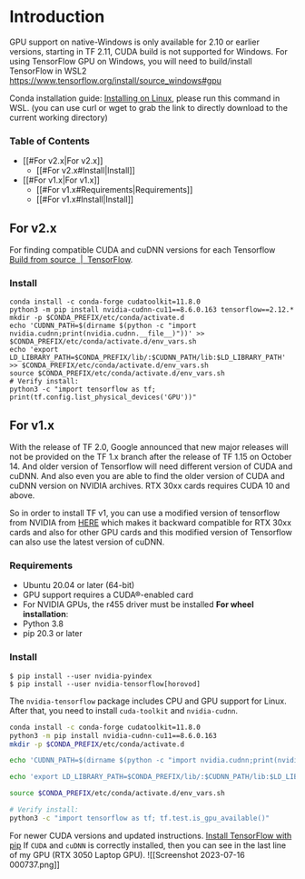 # Introduction
GPU support on native-Windows is only available for 2.10 or earlier versions, starting in TF 2.11, CUDA build is not supported for Windows. For using TensorFlow GPU on Windows, you will need to build/install TensorFlow in WSL2 
https://www.tensorflow.org/install/source_windows#gpu

Conda installation guide: [Installing on Linux](https://docs.conda.io/projects/conda/en/latest/user-guide/install/linux.html), please run this command in WSL. (you can use curl or wget to grab the link to directly download to the current working directory)

### Table of Contents
- [[#For v2.x|For v2.x]]
	- [[#For v2.x#Install|Install]]
- [[#For v1.x|For v1.x]]
	- [[#For v1.x#Requirements|Requirements]]
	- [[#For v1.x#Install|Install]]

## For v2.x

For finding compatible CUDA and cuDNN versions for each Tensorflow [Build from source  |  TensorFlow](https://www.tensorflow.org/install/source#gpu). 
### Install
```shell
conda install -c conda-forge cudatoolkit=11.8.0
python3 -m pip install nvidia-cudnn-cu11==8.6.0.163 tensorflow==2.12.*
mkdir -p $CONDA_PREFIX/etc/conda/activate.d
echo 'CUDNN_PATH=$(dirname $(python -c "import nvidia.cudnn;print(nvidia.cudnn.__file__)"))' >> $CONDA_PREFIX/etc/conda/activate.d/env_vars.sh
echo 'export LD_LIBRARY_PATH=$CONDA_PREFIX/lib/:$CUDNN_PATH/lib:$LD_LIBRARY_PATH' >> $CONDA_PREFIX/etc/conda/activate.d/env_vars.sh
source $CONDA_PREFIX/etc/conda/activate.d/env_vars.sh
# Verify install:
python3 -c "import tensorflow as tf; print(tf.config.list_physical_devices('GPU'))"
```

## For v1.x
With the release of TF 2.0, Google announced that new major releases will not be provided on the TF 1.x branch after the release of TF 1.15 on October 14. And older version of Tensorflow will need different version of CUDA and cuDNN. And also even you are able to find the older version of CUDA and cuDNN version on NVIDIA archives. RTX 30xx cards requires CUDA 10 and above.

So in order to install TF v1, you can use a modified version of tensorflow from NVIDIA from [HERE](https://github.com/NVIDIA/tensorflow) which makes it backward compatible for RTX 30xx cards and also for other GPU cards and this modified version of Tensorflow can also use the latest version of cuDNN.

### Requirements
- Ubuntu 20.04 or later (64-bit)
- GPU support requires a CUDA®-enabled card
- For NVIDIA GPUs, the r455 driver must be installed
__For wheel installation__:
- Python 3.8
- pip 20.3 or later

### Install

````shell
$ pip install --user nvidia-pyindex
$ pip install --user nvidia-tensorflow[horovod]
````
The `nvidia-tensorflow` package includes CPU and GPU support for Linux. After that, you need to install `cuda-toolkit` and `nvidia-cudnn`.
``````bash
conda install -c conda-forge cudatoolkit=11.8.0
python3 -m pip install nvidia-cudnn-cu11==8.6.0.163
mkdir -p $CONDA_PREFIX/etc/conda/activate.d

echo 'CUDNN_PATH=$(dirname $(python -c "import nvidia.cudnn;print(nvidia.cudnn.__file__)"))' >> $CONDA_PREFIX/etc/conda/activate.d/env_vars.sh

echo 'export LD_LIBRARY_PATH=$CONDA_PREFIX/lib/:$CUDNN_PATH/lib:$LD_LIBRARY_PATH' >> $CONDA_PREFIX/etc/conda/activate.d/env_vars.sh

source $CONDA_PREFIX/etc/conda/activate.d/env_vars.sh

# Verify install:
python3 -c "import tensorflow as tf; tf.test.is_gpu_available()"

``````
For newer CUDA versions and updated instructions. [Install TensorFlow with pip](https://www.tensorflow.org/install/pip)
If `CUDA` and `cuDNN` is correctly installed, then you can see in the last line of my GPU (RTX 3050 Laptop GPU). ![[Screenshot 2023-07-16 000737.png]]

